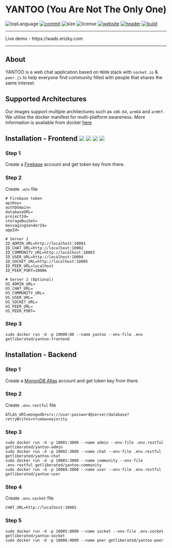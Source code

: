 # YANTOO (You Are Not The Only One)
![topLanguage](https://img.shields.io/github/languages/top/getliberated/wads-final-project)
[![commit](https://img.shields.io/github/last-commit/getliberated/wads-final-project)](https://github.com/GetLiberated/WADS-Final-Project/commits/New-UI)
![size](https://img.shields.io/github/repo-size/getliberated/wads-final-project)
![license](https://img.shields.io/github/license/getliberated/wads-final-project)
[![website](https://img.shields.io/website?url=https%3A%2F%2Fwads.erizky.com)](https://wads.erizky.com)
[![header](https://img.shields.io/security-headers?url=https%3A%2F%2Fwads.erizky.com)](https://securityheaders.com/?q=wads.erizky.com&followRedirects=on)
[![build](https://img.shields.io/github/workflow/status/getliberated/wads-final-project/buildx)](https://github.com/GetLiberated/WADS-Final-Project/actions?query=workflow%3Abuildx)
<hr>
Live demo - https://wads.erizky.com
<hr>

## About
YANTOO is a web chat application based on `MERN` stack with `socket.io` & `peer.js` to help everyone find community filled with people that shares the same interest.

## Supported Architectures

Our images support multiple architectures such as `x86-64`, `arm64` and `armhf`. We utilise the docker manifest for multi-platform awareness. More information is available from docker [here](https://github.com/docker/distribution/blob/master/docs/spec/manifest-v2-2.md#manifest-list)

## Installation - Frontend [![](https://img.shields.io/docker/cloud/automated/getliberated/yantoo-frontend)](https://hub.docker.com/repository/docker/getliberated/yantoo-frontend) [![](https://img.shields.io/docker/cloud/build/getliberated/yantoo-frontend)](https://hub.docker.com/repository/docker/getliberated/yantoo-frontend) [![](https://img.shields.io/docker/v/getliberated/yantoo-frontend)](https://hub.docker.com/repository/docker/getliberated/yantoo-frontend) [![](https://img.shields.io/docker/image-size/getliberated/yantoo-frontend)](https://hub.docker.com/repository/docker/getliberated/yantoo-frontend)
### Step 1
Create a [Firebase](https://firebase.google.com/) account and get token key from there.
### Step 2
Create `.env` file
```
# Firebase token
apiKey=
authDomain=
databaseURL=
projectId=
storageBucket=
messagingSenderId=
appId=

# Server 1
ID_ADMIN_URL=http://localhost:10001
ID_CHAT_URL=http://localhost:10002
ID_COMMUNITY_URL=http://localhost:10003
ID_USER_URL=http://localhost:10004
ID_SOCKET_URL=http://localhost:10005
ID_PEER_URL=localhost
ID_PEER_PORT=10006

# Server 2 (Optional)
US_ADMIN_URL=
US_CHAT_URL=
US_COMMUNITY_URL=
US_USER_URL=
US_SOCKET_URL=
US_PEER_URL=
US_PEER_PORT=
```
### Step 3
```
sudo docker run -d -p 10000:80 --name yantoo --env-file .env getliberated/yantoo-frontend
```
## Installation - Backend
### Step 1
Create a [MongoDB Atlas](https://account.mongodb.com/account/login) account and get token key from there.
### Step 2
Create `.env.restful` file
```
ATLAS_URI=mongodb+srv://user:password@server/database?retryWrites=true&w=majority
```
### Step 3
```
sudo docker run -d -p 10001:3000 --name admin --env-file .env.restful getliberated/yantoo-admin
sudo docker run -d -p 10002:3000 --name chat --env-file .env.restful getliberated/yantoo-chat
sudo docker run -d -p 10003:3000 --name community --env-file .env.restful getliberated/yantoo-community
sudo docker run -d -p 10004:3000 --name user --env-file .env.restful getliberated/yantoo-user
```
### Step 4
Create `.env.socket` file
```
CHAT_URL=http://localhost:10002
```
### Step 5
```
sudo docker run -d -p 10005:8080 --name socket --env-file .env.socket getliberated/yantoo-socket
sudo docker run -d -p 10006:9000 --name peer getliberated/yantoo-peer
```
